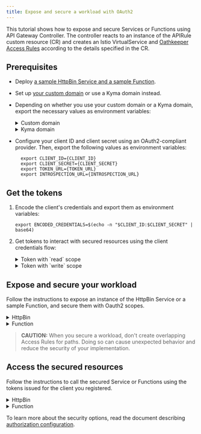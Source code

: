 ```yaml
---
title: Expose and secure a workload with OAuth2
---
```


This tutorial shows how to expose and secure Services or Functions using API Gateway Controller. The controller reacts to an instance of the APIRule custom resource (CR) and creates an Istio VirtualService and [Oathkeeper Access Rules](https://www.ory.sh/docs/oathkeeper/api-access-rules) according to the details specified in the CR.

## Prerequisites

* Deploy [a sample HttpBin Service and a sample Function](../01-00-create-workload.md).
* Set up [your custom domain](../01-10-setup-custom-domain-for-workload.md) or use a Kyma domain instead. 
* Depending on whether you use your custom domain or a Kyma domain, export the necessary values as environment variables:
  
  <div tabs name="export-values">

    <details>
    <summary>
    Custom domain
    </summary>
    
    ```bash
    export DOMAIN_TO_EXPOSE_WORKLOADS={DOMAIN_NAME}
    export GATEWAY=$NAMESPACE/httpbin-gateway
    ```
    </details>

    <details>
    <summary>
    Kyma domain
    </summary>

    ```bash
    export DOMAIN_TO_EXPOSE_WORKLOADS={KYMA_DOMAIN_NAME}
    export GATEWAY=kyma-system/kyma-gateway
    ```
    </details>
  </div>  

* Configure your client ID and client secret using an OAuth2-compliant provider. Then, export the following values as environment variables:
  ```shell
    export CLIENT_ID={CLIENT_ID}
    export CLIENT_SECRET={CLIENT_SECRET}
    export TOKEN_URL={TOKEN_URL}
    export INTROSPECTION_URL={INTROSPECTION_URL}
   ```

## Get the tokens

1. Encode the client's credentials and export them as environment variables:
   ```shell
   export ENCODED_CREDENTIALS=$(echo -n "$CLIENT_ID:$CLIENT_SECRET" | base64)
   ```

2. Get tokens to interact with secured resources using the client credentials flow:
   <div tabs>
     <details>
     <summary>
     Token with `read` scope
     </summary>
     * Export the following value as an environment variable:
        ```shell
        export KYMA_DOMAIN={KYMA_DOMAIN_NAME}
        ```  
     * Get the opaque token:
        ```shell
        curl --location --request POST "$TOKEN_URL?grant_type=client_credentials" --header "Content-Type: application/x-www-form-urlencoded" --header "Authorization: Basic $ENCODED_CREDENTIALS"
        ```
     * Export the issued token as an environment variable:
        ```shell
        export ACCESS_TOKEN_READ={ISSUED_READ_TOKEN}
        ```
     </details>
     <details>
     <summary>
     Token with `write` scope
     </summary>
     * Export the following value as an environment variable:
        ```shell
        export KYMA_DOMAIN={KYMA_DOMAIN_NAME}
        ```  
     * Get the opaque token:
        ```shell
        curl --location --request POST "$TOKEN_URL?grant_type=client_credentials" --header "Content-Type: application/x-www-form-urlencoded" --header "Authorization: Basic $ENCODED_CREDENTIALS"
        ```
     * Export the issued token as an environment variable:
        ```shell
        export ACCESS_TOKEN_WRITE={ISSUED_WRITE_TOKEN}
        ```
      </details>
   </div>


## Expose and secure your workload

Follow the instructions to expose an instance of the HttpBin Service or a sample Function, and secure them with Oauth2 scopes.

<div tabs>

  <details>
  <summary>
  HttpBin
  </summary>

1. Expose the Service and secure it by creating an APIRule CR in your Namespace. Run:

  ```shell
   
  cat <<EOF | kubectl apply -f -
  apiVersion: gateway.kyma-project.io/v1beta1
  kind: APIRule
  metadata:
    name: httpbin
    namespace: $NAMESPACE
  spec:
    gateway: $GATEWAY
    host: httpbin.$DOMAIN_TO_EXPOSE_WORKLOADS
    service:
      name: httpbin
      port: 8000
    rules:
      - path: /.*
        methods: ["GET"]
        accessStrategies:
          - handler: oauth2_introspection
            config:
              required_scope: ["read"]
              introspection_url: "$INTROSPECTION_URL"
              introspection_request_headers:
                Authorization: "Basic $ENCODED_CREDENTIALS"
      - path: /post
        methods: ["POST"]
        accessStrategies:
          - handler: oauth2_introspection
            config:
              required_scope: ["write"]
              introspection_url: "$INTROSPECTION_URL"
              introspection_request_headers:
               Authorization: "Basic $ENCODED_CREDENTIALS"
  EOF
   ```

   >**NOTE:** If you are using k3d, add `httpbin.kyma.local` to the entry with k3d IP in your system's `/etc/hosts` file.

  The exposed Service requires tokens with `read` scope for `GET` requests in the entire Service, and tokens with `write` scope for `POST` requests to the `/post` endpoint of the Service.

  </details>

  <details>
  <summary>
  Function
  </summary>

1. Expose the Function and secure it by creating an APIRule CR in your Namespace. Run:

   ```shell
   cat <<EOF | kubectl apply -f -
   apiVersion: gateway.kyma-project.io/v1beta1
   kind: APIRule
   metadata:
     name: function
     namespace: $NAMESPACE
   spec:
     gateway: $GATEWAY
     host: function-example.$DOMAIN_TO_EXPOSE_WORKLOADS
     service:
       name: function
       port: 80
     rules:
       - path: /function
         methods: ["GET"]
         accessStrategies:
          - handler: oauth2_introspection
            config:
              required_scope: ["read"]
              introspection_url: "$INTROSPECTION_URL"
              introspection_request_headers:
                Authorization: "Basic $ENCODED_CREDENTIALS"
   EOF
   ```

   >**NOTE:** If you are using k3d, add `httpbin.kyma.local` to the entry with k3d IP in your system's `/etc/hosts` file.

   The exposed Function requires all `GET` requests to have a valid token with the `read` scope.

  </details>
</div>

>**CAUTION:** When you secure a workload, don't create overlapping Access Rules for paths. Doing so can cause unexpected behavior and reduce the security of your implementation.

## Access the secured resources

Follow the instructions to call the secured Service or Functions using the tokens issued for the client you registered.

<div tabs>

  <details>
  <summary>
  HttpBin
  </summary>

1. Send a `GET` request with a token that has the `read` scope to the HttpBin service:

   ```shell
   curl -ik -X GET https://httpbin.$DOMAIN_TO_EXPOSE_WORKLOADS/headers -H "Authorization: Bearer $ACCESS_TOKEN_READ"
   ```

2. Send a `POST` request with a token that has the `write` scope to the HttpBin's `/post` endpoint:

   ```shell
   curl -ik -X POST https://httpbin.$DOMAIN_TO_EXPOSE_WORKLOADS/post -d "test data" -H "Authorization: bearer $ACCESS_TOKEN_WRITE"
   ```

If successful, the call returns the code `200 OK` response. If you call the Service without a token, you get the code `401` response. If you call the Service or its secured endpoint with a token with the wrong scope, you get the code `403` response.

  </details>

  <details>
  <summary>
  Function
  </summary>

Send a `GET` request with a token that has the `read` scope to the Function:

   ```shell
   curl -ik https://function-example.$DOMAIN_TO_EXPOSE_WORKLOADS/function -H "Authorization: bearer $ACCESS_TOKEN_READ"
   ```

If successful, the call returns the code `200 OK` response. If you call the Function without a token, you get the code `401` response. If you call the Function with a token with the wrong scope, you get the code `403` response.

  </details>
</div>

To learn more about the security options, read the document describing [authorization configuration](../../custom-resources/apirule/04-50-apirule-authorizations.md).

